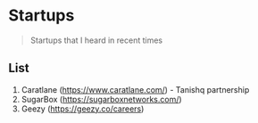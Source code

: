 # Startups
> Startups that I heard in recent times

## List
1. Caratlane (https://www.caratlane.com/) - Tanishq partnership
2. SugarBox (https://sugarboxnetworks.com/)
3. Geezy (https://geezy.co/careers)
